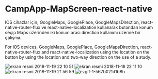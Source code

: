 # CampApp-MapScreen-react-native
IOS cihazlar için, GoogleMaps, GooglePlace, GoogleMapsDirection, react-native-router-flux ve react-native-localization kullanarak butondan konum seçip Maps üzerinden iki konum arası direction kullanımı üzerine bir çalışma.

For iOS devices, GoogleMaps, GooglePlace, GoogleMapsDirection, react-native-router-flux and react-native-localization using the location on the button by using the location and two-way direction on the use of a study.

![ekran resmi 2018-11-19 22 10 51](https://user-images.githubusercontent.com/20015447/48730089-56a21d00-ec4a-11e8-853b-c71bdffaef61.png)
![ekran resmi 2018-11-19 22 11 10](https://user-images.githubusercontent.com/20015447/48729982-18a4f900-ec4a-11e8-984e-58cda31f91d1.png)
![ekran resmi 2018-11-19 21 56 59](https://user-images.githubusercontent.com/20015447/48729963-117deb00-ec4a-11e8-8b15-54a93e18a317.png)
![ezgif-1-567b021d1b8b](https://user-images.githubusercontent.com/20015447/48729991-1c388000-ec4a-11e8-88d2-8ea2cbda9058.gif)
